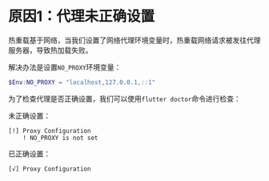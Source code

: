# 原因1：代理未正确设置

热重载基于网络，当我们设置了网络代理环境变量时，热重载网络请求被发往代理服务器，导致热加载失败。

解决办法是设置`NO_PROXY`环境变量：

```powershell
$Env:NO_PROXY = "localhost,127.0.0.1,::1"
```

为了检查代理是否正确设置，我们可以使用`flutter doctor`命令进行检查：

未正确设置：

```
[!] Proxy Configuration
    ! NO_PROXY is not set
```

已正确设置：

```
[√] Proxy Configuration
```
